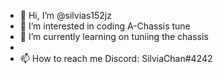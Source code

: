 - 👋 Hi, I’m @silvias152jz
- 👀 I’m interested in coding A-Chassis tune
- 🌱 I’m currently learning on tuniing the chassis 
-
- 📫 How to reach me 
Discord: SilviaChan#4242

<!---
silvias152jz/silvias152jz is a ✨ special ✨ repository because its `README.md` (this file) appears on your GitHub profile.
You can click the Preview link to take a look at your changes.
--->
